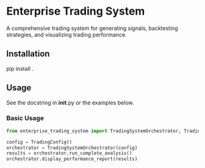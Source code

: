 # Enterprise Trading System

A comprehensive trading system for generating signals, backtesting strategies, and visualizing trading performance.

## Installation
pip install .

## Usage
See the docstring in __init__.py or the examples below.

### Basic Usage
```python
from enterprise_trading_system import TradingSystemOrchestrator, TradingConfig

config = TradingConfig()
orchestrator = TradingSystemOrchestrator(config)
results = orchestrator.run_complete_analysis()
orchestrator.display_performance_report(results)
